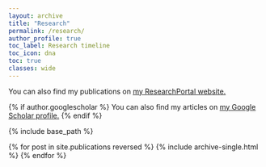```yaml
---
layout: archive
title: "Research"
permalink: /research/
author_profile: true
toc_label: Research timeline
toc_icon: dna
toc: true
classes: wide
---
```


You can also find my publications on <u><a href="https://researchportal.bath.ac.uk/en/persons/max-valentine" target="_blank" rel="noopener">my ResearchPortal website</a>.</u>

{% if author.googlescholar %}
  You can also find my articles on <u><a href="{{author.googlescholar}}">my Google Scholar profile</a>.</u>
{% endif %}

{% include base_path %}

{% for post in site.publications reversed %}
  {% include archive-single.html %}
{% endfor %}
